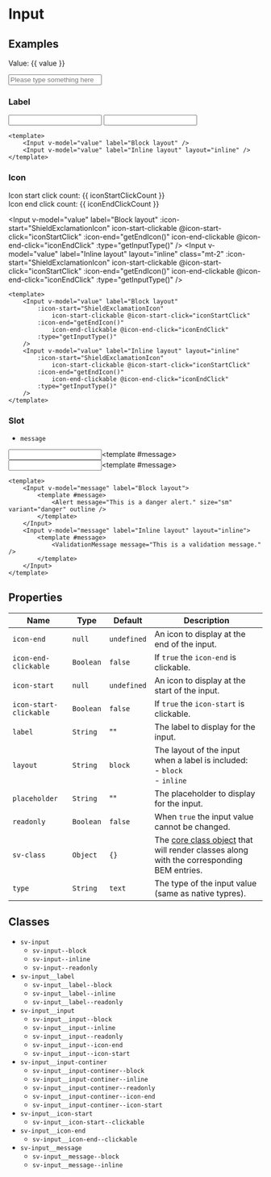 <script setup>
import { ref } from "vue";
import { Alert, Checkbox, Input, ValidationMessage } from "@/components";
import { EyeIcon, EyeOffIcon, ShieldExclamationIcon } from "@heroicons/vue/outline";

const value = ref("");
const iconEndClickCount = ref(0);
const iconStartClickCount = ref(0);
const readonly = ref(false);

const iconStartClick = () => {
    iconStartClickCount.value += 1;
}

const iconEndClick = () => {
    iconEndClickCount.value += 1;
}

const getEndIcon = () => {
    return iconEndClickCount.value % 2 == 0 ? EyeIcon : EyeOffIcon;
}

const getInputType = () => {
    return iconEndClickCount.value % 2 == 0 ? "text" : "password";
}

const message = ref("");
</script>

# Input

## Examples

Value: {{ value }}

<Checkbox v-model="readonly" label="Readonly?" class="mb-2" />

<Input v-model="value" placeholder="Please type something here" :readonly="readonly" />

### Label

<Input v-model="value" label="Block layout" />
<Input v-model="value" label="Inline layout" layout="inline" class="mt-2" />

```vue
<template>
    <Input v-model="value" label="Block layout" />
    <Input v-model="value" label="Inline layout" layout="inline" />
</template>
```

### Icon

<div class="mb-4">
    Icon start click count: {{ iconStartClickCount }}
    <br/>
    Icon end click count: {{ iconEndClickCount }}
</div>

<Input v-model="value" label="Block layout"
    :icon-start="ShieldExclamationIcon" icon-start-clickable @icon-start-click="iconStartClick" 
    :icon-end="getEndIcon()" icon-end-clickable @icon-end-click="iconEndClick"
    :type="getInputType()"
/>
<Input v-model="value" label="Inline layout" layout="inline" class="mt-2" 
    :icon-start="ShieldExclamationIcon" icon-start-clickable @icon-start-click="iconStartClick" 
    :icon-end="getEndIcon()" icon-end-clickable @icon-end-click="iconEndClick"
    :type="getInputType()"
/>

```vue
<template>
    <Input v-model="value" label="Block layout"
        :icon-start="ShieldExclamationIcon" 
            icon-start-clickable @icon-start-click="iconStartClick" 
        :icon-end="getEndIcon()" 
            icon-end-clickable @icon-end-click="iconEndClick"
        :type="getInputType()"
    />
    <Input v-model="value" label="Inline layout" layout="inline"
        :icon-start="ShieldExclamationIcon" 
            icon-start-clickable @icon-start-click="iconStartClick" 
        :icon-end="getEndIcon()" 
            icon-end-clickable @icon-end-click="iconEndClick"
        :type="getInputType()"
    />
</template>
```

### Slot

- `message`

<Input v-model="message" label="Block layout"><template #message><Alert message="This is a danger alert." size="sm" outline class="mt-2" variant="danger"/></template></Input>
<Input v-model="message" label="Inline layout" layout="inline" class="mt-2"><template #message><ValidationMessage message="This is a validation message." /></template></Input>

```vue
<template>
    <Input v-model="message" label="Block layout">
        <template #message>
            <Alert message="This is a danger alert." size="sm" variant="danger" outline />
        </template>
    </Input>
    <Input v-model="message" label="Inline layout" layout="inline">
        <template #message>
            <ValidationMessage message="This is a validation message." />
        </template>
    </Input>
</template>
```

## Properties

| Name                   | Type      | Default     | Description                                                                                                        |
| ---------------------- | --------- | ----------- | ------------------------------------------------------------------------------------------------------------------ |
| `icon-end`             | `null`    | `undefined` | An icon to display at the end of the input.                                                                        |
| `icon-end-clickable`   | `Boolean` | `false`     | If `true` the `icon-end` is clickable.                                                                             |
| `icon-start`           | `null`    | `undefined` | An icon to display at the start of the input.                                                                      |
| `icon-start-clickable` | `Boolean` | `false`     | If `true` the `icon-start` is clickable.                                                                           |
| `label`                | `String`  | ""          | The label to display for the input.                                                                                |
| `layout`               | `String`  | `block`     | The layout of the input when a label is included:<br/>- `block`<br/>- `inline`                                     |
| `placeholder`          | `String`  | ""          | The placeholder to display for the input.                                                                          |
| `readonly`             | `Boolean` | `false`     | When `true` the input value cannot be changed.                                                                     |
| `sv-class`             | `Object`  | `{}`        | The [core class object](/components/core-class) that will render classes along with the corresponding BEM entries. |
| `type`                 | `String`  | `text`      | The type of the input value (same as native typres).                                                               |

## Classes

- `sv-input` 
  - `sv-input--block` 
  - `sv-input--inline`
  - `sv-input--readonly`
- `sv-input__label`
  - `sv-input__label--block` 
  - `sv-input__label--inline`
  - `sv-input__label--readonly`
- `sv-input__input` 
  - `sv-input__input--block` 
  - `sv-input__input--inline`
  - `sv-input__input--readonly`
  - `sv-input__input--icon-end`
  - `sv-input__input--icon-start`
- `sv-input__input-continer` 
  - `sv-input__input-continer--block` 
  - `sv-input__input-continer--inline`
  - `sv-input__input-continer--readonly`
  - `sv-input__input-continer--icon-end`
  - `sv-input__input-continer--icon-start` 
- `sv-input__icon-start`
  - `sv-input__icon-start--clickable`
- `sv-input__icon-end`
  - `sv-input__icon-end--clickable`
- `sv-input__message`
  - `sv-input__message--block` 
  - `sv-input__message--inline`